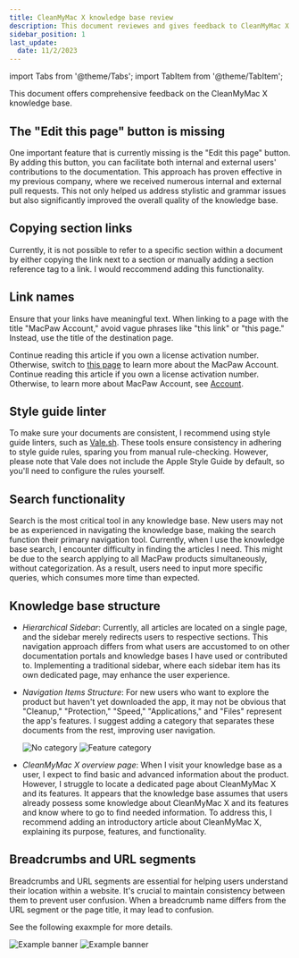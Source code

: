 ```yaml
---
title: CleanMyMac X knowledge base review
description: This document reviewes and gives feedback to CleanMyMac X Knowledge Base
sidebar_position: 1
last_update: 
  date: 11/2/2023
---
```


import Tabs from '@theme/Tabs';
import TabItem from '@theme/TabItem';

This document offers comprehensive feedback on the CleanMyMac X knowledge base.

## The "Edit this page" button is missing

One important feature that is currently missing is the "Edit this page" button. By adding this button, you can facilitate both internal and external users' contributions to the documentation. This approach has proven effective in my previous company, where we received numerous internal and external pull requests. This not only helped us address stylistic and grammar issues but also significantly improved the overall quality of the knowledge base.

## Copying section links

Currently, it is not possible to refer to a specific section within a document by either copying the link next to a section or manually adding a section reference tag to a link. I would reccommend adding this functionality.

## Link names

Ensure that your links have meaningful text. When linking to a page with the title "MacPaw Account," avoid vague phrases like "this link" or "this page." Instead, use the title of the destination page.

<Tabs>
  <TabItem value="current version" label="❌ Current Version" >
    Continue reading this article if you own a license activation number. Otherwise, switch to <a href="https://macpaw.com/support/cleanmymac/knowledgebase/macpaw-account">this page</a> to learn more about the MacPaw Account. 
  </TabItem>
  <TabItem value="Correct version" label="✔️ Suggested Change" default>
    Continue reading this article if you own a license activation number. Otherwise, to learn more about MacPaw Account, see <a href="https://macpaw.com/support/cleanmymac/knowledgebase/macpaw-account">Account</a>.
  </TabItem>
</Tabs>

## Style guide linter

To make sure your documents are consistent, I recommend using style guide linters, such as [Vale.sh](https://vale.sh). These tools ensure consistency in adhering to style guide rules, sparing you from manual rule-checking. However, please note that Vale does not include the Apple Style Guide by default, so you'll need to configure the rules yourself.

## Search functionality

Search is the most critical tool in any knowledge base. New users may not be as experienced in navigating the knowledge base, making the search function their primary navigation tool. Currently, when I use the knowledge base search, I encounter difficulty in finding the articles I need. This might be due to the search applying to all MacPaw products simultaneously, without categorization. As a result, users need to input more specific queries, which consumes more time than expected.

## Knowledge base structure

* _Hierarchical Sidebar_: Currently, all articles are located on a single page, and the sidebar merely redirects users to respective sections. This navigation approach differs from what users are accustomed to on other documentation portals and knowledge bases I have used or contributed to. Implementing a traditional sidebar, where each sidebar item has its own dedicated page, may enhance the user experience.

* _Navigation Items Structure_: For new users who want to explore the product but haven't yet downloaded the app, it may not be obvious that "Cleanup," "Protection," "Speed," "Applications," and "Files" represent the app's features. I suggest adding a category that separates these documents from the rest, improving user navigation.

    <Tabs>
    <TabItem value="current version" label="❌ Current Version" >
            <picture>
            <img
                src={require('/docs/cleanmymac-x/cleanmymac-x-assistant-article-review/features-no-categories.png').default}
                alt="No category"
            />
        </picture>
    </TabItem>
    <TabItem value="Correct version" label="✔️ Suggested Change" default>
            <picture>
            <img
                src={require('/docs/cleanmymac-x/cleanmymac-x-assistant-article-review/features-category.png').default}
                alt="Feature category"
            />
        </picture>
    </TabItem>
    </Tabs>

* _CleanMyMac X overview page_: When I visit your knowledge base as a user, I expect to find basic and advanced information about the product. However, I struggle to locate a dedicated page about CleanMyMac X and its features. It appears that the knowledge base assumes that users already possess some knowledge about CleanMyMac X and its features and know where to go to find needed information. To address this, I recommend adding an introductory article about CleanMyMac X, explaining its purpose, features, and functionality.

## Breadcrumbs and URL segments

Breadcrumbs and URL segments are essential for helping users understand their location within a website. It's crucial to maintain consistency between them to prevent user confusion. When a breadcrumb name differs from the URL segment or the page title, it may lead to confusion.


See the following exaxmple for more details.

<Tabs>
  <TabItem value="current version" label="❌Current version" >
    <picture>
        <img
            src={require('/docs/cleanmymac-x/cleanmymac-x-assistant-article-review/bradcramps-actual.png').default}
            alt="Example banner"
        />
    </picture>
  </TabItem>
  <TabItem value="Correct version" label="✔️ Suggested change" default>
    <picture>
        <img
            src={require('/docs/cleanmymac-x/cleanmymac-x-assistant-article-review/bradcramps-suggested.png').default}
            alt="Example banner"
        />
    </picture>
  </TabItem>
</Tabs>
